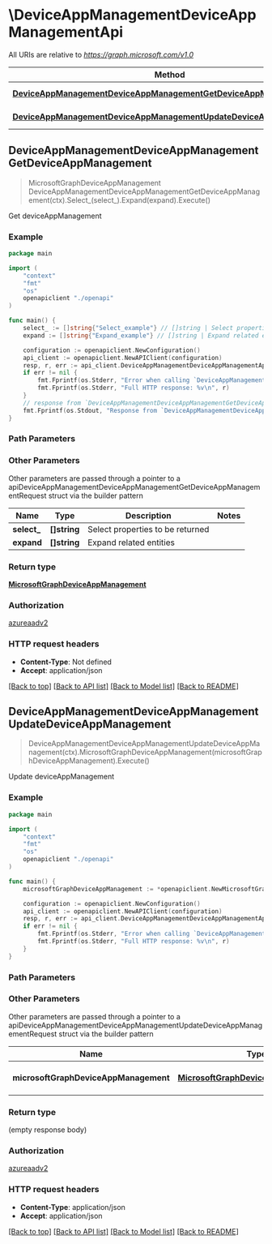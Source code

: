 # \DeviceAppManagementDeviceAppManagementApi

All URIs are relative to *https://graph.microsoft.com/v1.0*

Method | HTTP request | Description
------------- | ------------- | -------------
[**DeviceAppManagementDeviceAppManagementGetDeviceAppManagement**](DeviceAppManagementDeviceAppManagementApi.md#DeviceAppManagementDeviceAppManagementGetDeviceAppManagement) | **Get** /deviceAppManagement | Get deviceAppManagement
[**DeviceAppManagementDeviceAppManagementUpdateDeviceAppManagement**](DeviceAppManagementDeviceAppManagementApi.md#DeviceAppManagementDeviceAppManagementUpdateDeviceAppManagement) | **Patch** /deviceAppManagement | Update deviceAppManagement



## DeviceAppManagementDeviceAppManagementGetDeviceAppManagement

> MicrosoftGraphDeviceAppManagement DeviceAppManagementDeviceAppManagementGetDeviceAppManagement(ctx).Select_(select_).Expand(expand).Execute()

Get deviceAppManagement

### Example

```go
package main

import (
    "context"
    "fmt"
    "os"
    openapiclient "./openapi"
)

func main() {
    select_ := []string{"Select_example"} // []string | Select properties to be returned (optional)
    expand := []string{"Expand_example"} // []string | Expand related entities (optional)

    configuration := openapiclient.NewConfiguration()
    api_client := openapiclient.NewAPIClient(configuration)
    resp, r, err := api_client.DeviceAppManagementDeviceAppManagementApi.DeviceAppManagementDeviceAppManagementGetDeviceAppManagement(context.Background()).Select_(select_).Expand(expand).Execute()
    if err != nil {
        fmt.Fprintf(os.Stderr, "Error when calling `DeviceAppManagementDeviceAppManagementApi.DeviceAppManagementDeviceAppManagementGetDeviceAppManagement``: %v\n", err)
        fmt.Fprintf(os.Stderr, "Full HTTP response: %v\n", r)
    }
    // response from `DeviceAppManagementDeviceAppManagementGetDeviceAppManagement`: MicrosoftGraphDeviceAppManagement
    fmt.Fprintf(os.Stdout, "Response from `DeviceAppManagementDeviceAppManagementApi.DeviceAppManagementDeviceAppManagementGetDeviceAppManagement`: %v\n", resp)
}
```

### Path Parameters



### Other Parameters

Other parameters are passed through a pointer to a apiDeviceAppManagementDeviceAppManagementGetDeviceAppManagementRequest struct via the builder pattern


Name | Type | Description  | Notes
------------- | ------------- | ------------- | -------------
 **select_** | **[]string** | Select properties to be returned | 
 **expand** | **[]string** | Expand related entities | 

### Return type

[**MicrosoftGraphDeviceAppManagement**](MicrosoftGraphDeviceAppManagement.md)

### Authorization

[azureaadv2](../README.md#azureaadv2)

### HTTP request headers

- **Content-Type**: Not defined
- **Accept**: application/json

[[Back to top]](#) [[Back to API list]](../README.md#documentation-for-api-endpoints)
[[Back to Model list]](../README.md#documentation-for-models)
[[Back to README]](../README.md)


## DeviceAppManagementDeviceAppManagementUpdateDeviceAppManagement

> DeviceAppManagementDeviceAppManagementUpdateDeviceAppManagement(ctx).MicrosoftGraphDeviceAppManagement(microsoftGraphDeviceAppManagement).Execute()

Update deviceAppManagement

### Example

```go
package main

import (
    "context"
    "fmt"
    "os"
    openapiclient "./openapi"
)

func main() {
    microsoftGraphDeviceAppManagement := *openapiclient.NewMicrosoftGraphDeviceAppManagement() // MicrosoftGraphDeviceAppManagement | New property values

    configuration := openapiclient.NewConfiguration()
    api_client := openapiclient.NewAPIClient(configuration)
    resp, r, err := api_client.DeviceAppManagementDeviceAppManagementApi.DeviceAppManagementDeviceAppManagementUpdateDeviceAppManagement(context.Background()).MicrosoftGraphDeviceAppManagement(microsoftGraphDeviceAppManagement).Execute()
    if err != nil {
        fmt.Fprintf(os.Stderr, "Error when calling `DeviceAppManagementDeviceAppManagementApi.DeviceAppManagementDeviceAppManagementUpdateDeviceAppManagement``: %v\n", err)
        fmt.Fprintf(os.Stderr, "Full HTTP response: %v\n", r)
    }
}
```

### Path Parameters



### Other Parameters

Other parameters are passed through a pointer to a apiDeviceAppManagementDeviceAppManagementUpdateDeviceAppManagementRequest struct via the builder pattern


Name | Type | Description  | Notes
------------- | ------------- | ------------- | -------------
 **microsoftGraphDeviceAppManagement** | [**MicrosoftGraphDeviceAppManagement**](MicrosoftGraphDeviceAppManagement.md) | New property values | 

### Return type

 (empty response body)

### Authorization

[azureaadv2](../README.md#azureaadv2)

### HTTP request headers

- **Content-Type**: application/json
- **Accept**: application/json

[[Back to top]](#) [[Back to API list]](../README.md#documentation-for-api-endpoints)
[[Back to Model list]](../README.md#documentation-for-models)
[[Back to README]](../README.md)

